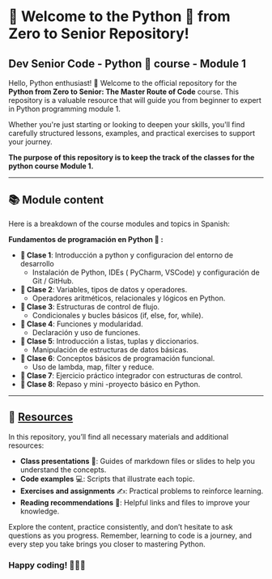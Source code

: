 
# 🚀 Welcome to the **Python 🐍 from Zero to Senior** Repository!
## Dev Senior Code - Python 🐍 course - Module 1

Hello, Python enthusiast! 👋 Welcome to the official repository for the **Python from Zero to Senior: The Master Route of Code** course. This repository is a valuable resource that will guide you from beginner to expert in Python programming module 1.

Whether you're just starting or looking to deepen your skills, you'll find carefully structured lessons, examples, and practical exercises to support your journey.


**The purpose of this repository is to keep the track of the classes for the python course Module 1.**

---

## 📚 Module content

Here is a breakdown of the course modules and topics in Spanish:

**Fundamentos de programación en Python 🐍 :**

- **📘 Clase 1**: Introducción a python y configuracion del entorno de desarrollo
    - Instalación de Python, IDEs ( PyCharm, VSCode) y configuración de Git / GitHub.
- **📘 Clase 2**: Variables, tipos de datos y operadores.
    - Operadores aritméticos, relacionales y lógicos en Python.
- **📘 Clase 3**: Estructuras de control de flujo.
    - Condicionales y bucles básicos (if, else, for, while).
- **📘 Clase 4**: Funciones y modularidad.
    - Declaración y uso de funciones.
- **📘 Clase 5**: Introducción a listas, tuplas y diccionarios.
    - Manipulación de estructuras de datos básicas.
- **📘 Clase 6**: Conceptos básicos de programación funcional.
    - Uso de lambda, map, filter y reduce.
- **📘 Clase 7**: Ejercicio práctico integrador con estructuras de control.
- **📘 Clase 8**: Repaso y mini -proyecto básico en Python.

---

## 📂 [Resources](./resources/resources.md)

In this repository, you’ll find all necessary materials and additional resources:

- **Class presentations** 📖: Guides of markdown files or slides to help you understand the concepts.
- **Code examples** 💻: Scripts that illustrate each topic.
- **Exercises and assignments** ✍️: Practical problems to reinforce learning.
- **Reading recommendations** 📖: Helpful links and files to improve your knowledge.

Explore the content, practice consistently, and don’t hesitate to ask questions as you progress. Remember, learning to code is a journey, and every step you take brings you closer to mastering Python.

### **Happy coding! 🚀🐍✨**
